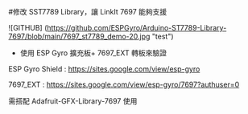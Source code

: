 #修改 SST7789 Library，讓 LinkIt 7697 能夠支援

![GITHUB] (https://github.com/ESPGyro/Arduino-ST7789-Library-7697/blob/main/7697_st7789_demo-20.jpg "test")

- 使用 ESP Gyro 擴充板+ 7697_EXT 轉板來驗證

ESP Gyro Shield :  https://sites.google.com/view/esp-gyro

7697_EXT : https://sites.google.com/view/esp-gyro/7697?authuser=0

需搭配 Adafruit-GFX-Library-7697 使用
